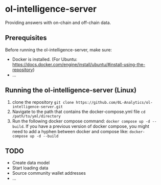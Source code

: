 # ol-intelligence-server
Providing answers with on-chain and off-chain data.

## Prerequisites
Before running the ol-intelligence-server, make sure:
- Docker is installed. (For Ubuntu: https://docs.docker.com/engine/install/ubuntu/#install-using-the-repository)
- ...

## Running the ol-intelligence-server (Linux)
1. clone the repository `git clone https://github.com/0L-Analytics/ol-intelligence-server.git`
2. Navigate to the path that contains the docker-compose.yml file `cd /path/to/yml/directory`
3. Run the following docker compose command: `docker compose up -d --build`. If you have a previous version of docker compose, you might need to add a hyphen between docker and compose like: `docker-compose up -d --build`

## TODO
- Create data model
- Start loading data
- Source community wallet addresses
- ...
